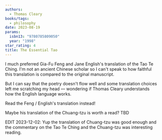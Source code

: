 ```yaml
---
authors:
  - Thomas Cleary
books/tags:
  - philosophy
date: 2023-08-19
params:
  isbn13: "9780785809050"
  year: "1998"
star_rating: 4
title: The Essential Tao
---
```


I much preferred Gia-Fu Feng and Jane English's translation of the Tao Te Ching. I'm not an ancient Chinese scholar so I can't speak to how faithful this translation is compared to the original manuscript.

But I can say that the poetry doesn't flow well and some translation choices left me scratching my head — wondering if Thomas Cleary understands how the English language works.

<!--more-->

Read the Feng / English's translation instead!

Maybe his translation of the Chuang-tzu is worth a read? TBD

EDIT 2023-12-02: Yup the translation of Chuang-tzu was good enough and the commentary on the Tao Te Ching and the Chuang-tzu was interesting reading.
